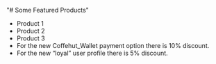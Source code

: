 "# Some Featured Products" 

+ Product 1 
+ Product 2 
+ Product 3
+ For the new Coffehut_Wallet payment option there is 10% discount.
+ For the new “loyal” user profile there is 5% discount.
